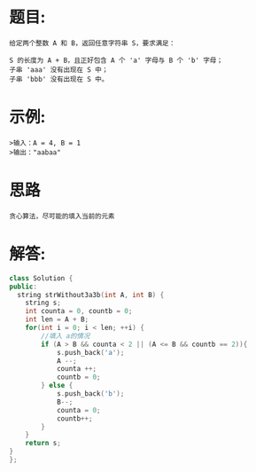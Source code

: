 # 题目:
    给定两个整数 A 和 B，返回任意字符串 S，要求满足：

    S 的长度为 A + B，且正好包含 A 个 'a' 字母与 B 个 'b' 字母；
    子串 'aaa' 没有出现在 S 中；
    子串 'bbb' 没有出现在 S 中。

# 示例:
    >输入：A = 4, B = 1
    >输出："aabaa"

# 思路
    贪心算法，尽可能的填入当前的元素
# 解答:
```c++
class Solution {
public:
  string strWithout3a3b(int A, int B) {
	string s;
	int counta = 0, countb = 0;
	int len = A + B;
    for(int i = 0; i < len; ++i) {
        //填入 a的情况
		if (A > B && counta < 2 || (A <= B && countb == 2)){
            s.push_back('a');
            A --;
            counta ++;
            countb = 0;
        } else {
            s.push_back('b');
			B--;
			counta = 0;
			countb++;
        }
    }
	return s;
}
};
```
